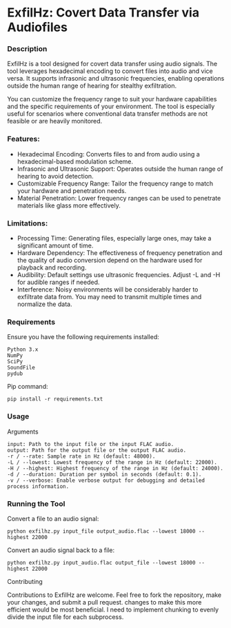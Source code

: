 # ExfilHz: Covert Data Transfer via Audiofiles
### Description

ExfilHz is a tool designed for covert data transfer using audio signals. The tool leverages hexadecimal encoding to convert files into audio and vice versa. It supports infrasonic and ultrasonic frequencies, enabling operations outside the human range of hearing for stealthy exfiltration.

You can customize the frequency range to suit your hardware capabilities and the specific requirements of your environment. The tool is especially useful for scenarios where conventional data transfer methods are not feasible or are heavily monitored.
### Features:

- Hexadecimal Encoding: Converts files to and from audio using a hexadecimal-based modulation scheme.
- Infrasonic and Ultrasonic Support: Operates outside the human range of hearing to avoid detection.
- Customizable Frequency Range: Tailor the frequency range to match your hardware and penetration needs.
- Material Penetration: Lower frequency ranges can be used to penetrate materials like glass more effectively.

### Limitations:

- Processing Time: Generating files, especially large ones, may take a significant amount of time.
- Hardware Dependency: The effectiveness of frequency penetration and the quality of audio conversion depend on the hardware used for playback and recording.
- Audibility: Default settings use ultrasonic frequencies. Adjust -L and -H for audible ranges if needed.
- Interference: Noisy environments will be considerably harder to exfiltrate data from. You may need to transmit multiple times and normalize the data. 
### Requirements

Ensure you have the following requirements installed:

    Python 3.x
    NumPy
    SciPy
    SoundFile
    pydub

Pip command:

    pip install -r requirements.txt

### Usage
Arguments

    input: Path to the input file or the input FLAC audio.
    output: Path for the output file or the output FLAC audio.
    -r / --rate: Sample rate in Hz (default: 48000).
    -L / --lowest: Lowest frequency of the range in Hz (default: 22000).
    -H / --highest: Highest frequency of the range in Hz (default: 24000).
    -d / --duration: Duration per symbol in seconds (default: 0.1).
    -v / --verbose: Enable verbose output for debugging and detailed process information.

### Running the Tool

Convert a file to an audio signal:

    python exfilhz.py input_file output_audio.flac --lowest 18000 --highest 22000

Convert an audio signal back to a file:

    python exfilhz.py input_audio.flac output_file --lowest 18000 --highest 22000

Contributing

Contributions to ExfilHz are welcome. Feel free to fork the repository, make your changes, and submit a pull request. changes to make this more efficient would be most beneficial. I need to implement chunking to evenly divide the input file for each subprocess.

